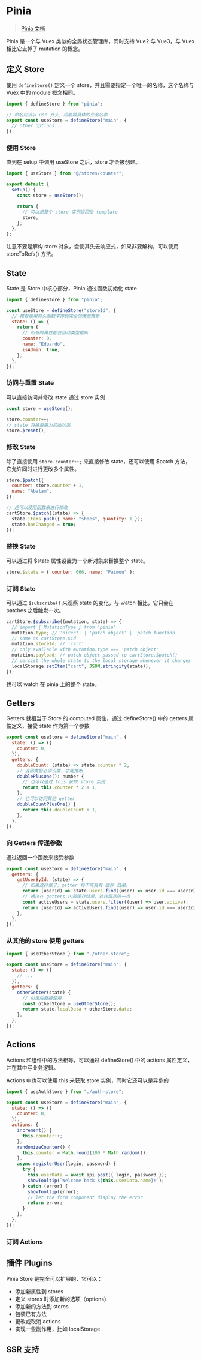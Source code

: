 # Pinia

> [Pinia 文档](https://pinia.web3doc.top/introduction.html)

Pinia 是一个与 Vuex 类似的全局状态管理库，同时支持 Vue2 与 Vue3，与 Vuex 相比它去掉了 mutation 的概念。

## 定义 Store

使用 `defineStore()` 定义一个 store，并且需要指定一个唯一的名称，这个名称与 Vuex 中的 module 概念相同。

```js
import { defineStore } from "pinia";

// 命名应该以 use 开头，后面跟具体的业务名称
export const useStore = defineStore("main", {
  // other options...
});
```

### 使用 Store

直到在 setup 中调用 useStore 之后，store 才会被创建。

```js
import { useStore } from "@/stores/counter";

export default {
  setup() {
    const store = useStore();

    return {
      // 可以把整个 store 实例返回给 template
      store,
    };
  },
};
```

注意不要是解构 store 对象，会使其失去响应式，如果非要解构，可以使用 storeToRefs() 方法。

## State

State 是 Store 中核心部分，Pinia 通过函数初始化 state

```js
import { defineStore } from "pinia";

const useStore = defineStore("storeId", {
  // 推荐使用箭头函数来得到完全的类型推断
  state: () => {
    return {
      // 所有的属性都会自动类型推断
      counter: 0,
      name: "Eduardo",
      isAdmin: true,
    };
  },
});
```

### 访问与重置 State

可以直接访问并修改 state 通过 store 实例

```js
const store = useStore();

store.counter++;
// state 将被重置为初始状态
store.$reset();
```

### 修改 State

除了直接使用 `store.counter++;` 来直接修改 state，还可以使用 $patch 方法，它允许同时进行更改多个属性。

```js
store.$patch({
  counter: store.counter + 1,
  name: "Abalam",
});

// 还可以使用函数来进行修改
cartStore.$patch((state) => {
  state.items.push({ name: "shoes", quantity: 1 });
  state.hasChanged = true;
});
```

### 替换 State

可以通过将 $state 属性设置为一个新对象来替换整个 state。

```js
store.$state = { counter: 666, name: "Paimon" };
```

### 订阅 State

可以通过 `$subscribe()` 来观察 state 的变化，与 watch 相比，它只会在 patches 之后触发一次。

```js
cartStore.$subscribe((mutation, state) => {
  // import { MutationType } from 'pinia'
  mutation.type; // 'direct' | 'patch object' | 'patch function'
  // same as cartStore.$id
  mutation.storeId; // 'cart'
  // only available with mutation.type === 'patch object'
  mutation.payload; // patch object passed to cartStore.$patch()
  // persist the whole state to the local storage whenever it changes
  localStorage.setItem("cart", JSON.stringify(state));
});
```

也可以 watch 在 pinia 上的整个 state。

## Getters

Getters 就相当于 Store 的 computed 属性，通过 defineStore() 中的 getters 属性定义，接受 state 作为第一个参数

```js
export const useStore = defineStore("main", {
  state: () => ({
    counter: 0,
  }),
  getters: {
    doubleCount: (state) => state.counter * 2,
    // 返回类型必须设置，才能推断
    doublePlusOne(): number {
      // 也可以通过 this 获取 store 实例
      return this.counter * 2 + 1;
    },
    // 也可以访问其他 getter
    doubleCountPlusOne() {
      return this.doubleCount + 1;
    },
  },
});
```

### 向 Getters 传递参数

通过返回一个函数来接受参数

```js
export const useStore = defineStore("main", {
  getters: {
    getUserById: (state) => {
      // 如果这样做了，getter 将不再具有 缓存 效果。
      return (userId) => state.users.find((user) => user.id === userId);
      // 通过在 getters 内部缓存结果，这样跟高效一点
      const activeUsers = state.users.filter((user) => user.active);
      return (userId) => activeUsers.find((user) => user.id === userId);
    },
  },
});
```

### 从其他的 store 使用 getters

```js
import { useOtherStore } from "./other-store";

export const useStore = defineStore("main", {
  state: () => ({
    // ...
  }),
  getters: {
    otherGetter(state) {
      // 引用后直接使用
      const otherStore = useOtherStore();
      return state.localData + otherStore.data;
    },
  },
});
```

## Actions

Actions 和组件中的方法相等，可以通过 defineStore() 中的 actions 属性定义，并在其中写业务逻辑。

Actions 中也可以使用 this 来获取 store 实例，同时它还可以是异步的

```js
import { useAuthStore } from "./auth-store";

export const useStore = defineStore("main", {
  state: () => ({
    counter: 0,
  }),
  actions: {
    increment() {
      this.counter++;
    },
    randomizeCounter() {
      this.counter = Math.round(100 * Math.random());
    },
    async registerUser(login, password) {
      try {
        this.userData = await api.post({ login, password });
        showTooltip(`Welcome back ${this.userData.name}!`);
      } catch (error) {
        showTooltip(error);
        // let the form component display the error
        return error;
      }
    },
  },
});
```

### 订阅 Actions

## 插件 Plugins

Pinia Store 是完全可以扩展的，它可以：

- 添加新属性到 stores
- 定义 stores 时添加新的选项（options）
- 添加新的方法到 stores
- 包装已有方法
- 更改或取消 actions
- 实现一些副作用，比如 localStorage

## SSR 支持

